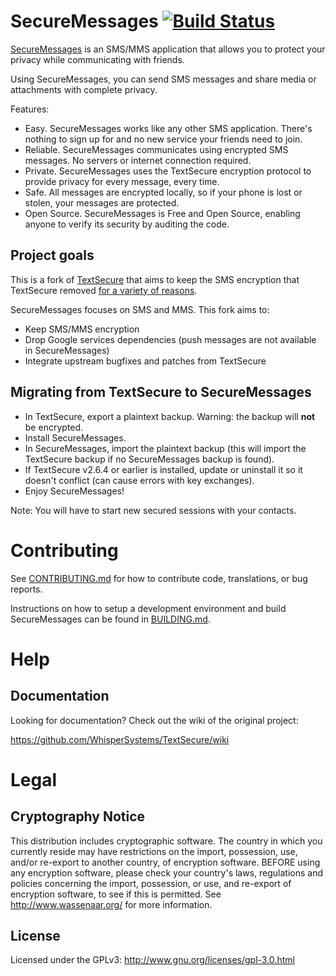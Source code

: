 # SecureMessages [![Build Status](https://travis-ci.org/odotopen/SecureMessages.svg?branch=master)](https://travis-ci.org/odotopen/SecureMessages)

[SecureMessages](https://odotopen.org) is an SMS/MMS application that allows you to protect your privacy while communicating with friends.

Using SecureMessages, you can send SMS messages and share media or attachments with complete privacy.

Features:
* Easy. SecureMessages works like any other SMS application. There's nothing to sign up for and no new service your friends need to join.
* Reliable. SecureMessages communicates using encrypted SMS messages. No servers or internet connection required.
* Private. SecureMessages uses the TextSecure encryption protocol to provide privacy for every message, every time.
* Safe. All messages are encrypted locally, so if your phone is lost or stolen, your messages are protected.
* Open Source. SecureMessages is Free and Open Source, enabling anyone to verify its security by auditing the code.


## Project goals

This is a fork of [TextSecure](https://github.com/WhisperSystems/TextSecure) that aims to keep the SMS encryption that TextSecure removed [for a variety of reasons](https://whispersystems.org/blog/goodbye-encrypted-sms/).

SecureMessages focuses on SMS and MMS. This fork aims to:

* Keep SMS/MMS encryption
* Drop Google services dependencies (push messages are not available in SecureMessages)
* Integrate upstream bugfixes and patches from TextSecure

## Migrating from TextSecure to SecureMessages

* In TextSecure, export a plaintext backup. Warning: the backup will **not** be encrypted.
* Install SecureMessages.
* In SecureMessages, import the plaintext backup (this will import the TextSecure backup if no SecureMessages backup is found).
* If TextSecure v2.6.4 or earlier is installed, update or uninstall it so it doesn't conflict (can cause errors with key exchanges).
* Enjoy SecureMessages!

Note: You will have to start new secured sessions with your contacts.

# Contributing

See [CONTRIBUTING.md](https://github.com/odotopen/SecureMessages/blob/master/CONTRIBUTING.md) for how to contribute code, translations, or bug reports.

Instructions on how to setup a development environment and build SecureMessages can be found in [BUILDING.md](https://github.com/odotopen/SecureMessages/blob/master/BUILDING.md).

# Help
## Documentation
Looking for documentation? Check out the wiki of the original project:

https://github.com/WhisperSystems/TextSecure/wiki

# Legal
## Cryptography Notice

This distribution includes cryptographic software. The country in which you currently reside may have restrictions on the import, possession, use, and/or re-export to another country, of encryption software.
BEFORE using any encryption software, please check your country's laws, regulations and policies concerning the import, possession, or use, and re-export of encryption software, to see if this is permitted.
See <http://www.wassenaar.org/> for more information.

## License

Licensed under the GPLv3: http://www.gnu.org/licenses/gpl-3.0.html

